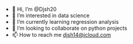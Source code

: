 - 👋 Hi, I’m @Djsh20
- 👀 I’m interested in data science
- 🌱 I’m currently learning regression analysis 
- 💞️ I’m looking to collaborate on python projects  
- 📫 How to reach me djsh14@icloud.com

<!---
Djsh20/Djsh20 is a ✨ special ✨ repository because its `README.md` (this file) appears on your GitHub profile.
You can click the Preview link to take a look at your changes.
--->
